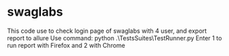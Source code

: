 # swaglabs
This code use to check login page of swaglabs with 4 user, and export report to allure
Use command: python .\TestsSuites\TestRunner.py
Enter 1 to run report with Firefox and 2 with Chrome
